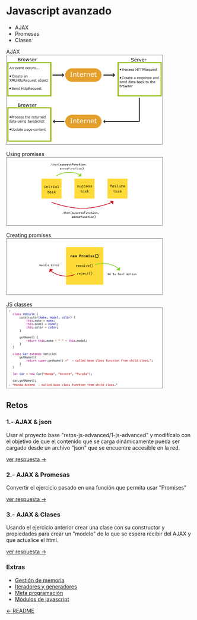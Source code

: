# Javascript avanzado

* AJAX
* Promesas
* Clases

AJAX  
<img src="../imgs/ajax.gif"
alt="AJAX" width="420" height="auto" style="border: solid gray 1px"/>

Using promises  
<img src="../imgs/using-promises.png"
alt="Using promises" width="420" height="auto" style="border: solid gray 1px"/>

Creating promises  
<img src="../imgs/creating-promises.png"
alt="Creating promises" width="420" height="auto" style="border: solid gray 1px"/>

JS classes  
<img src="../imgs/js-classes.png"
alt="JS classes" width="420" height="auto" style="border: solid gray 1px"/>

## Retos

### 1.- AJAX & json

Usar el proyecto base "retos-js-advanced/1-js-advanced" y modifícalo con el objetivo
de que el contenido que se carga dinámicamente pueda ser cargado desde un
archivo "json" que se encuentre accesible en la red.

[ver respuesta ->](./respuestas/js-advanced/1-js-advanced.md)

### 2.- AJAX & Promesas

Convertir el ejercicio pasado en una función que permita usar "Promises"

[ver respuesta ->](./respuestas/js-advanced/2-js-advanced.md)

### 3.- AJAX & Clases

Usando el ejercicio anterior crear una clase con su constructor y propiedades
para crear un "modelo" de lo que se espera recibir del AJAX y que actualice el
html.

[ver respuesta ->](./respuestas/js-advanced/3-js-advanced.md)

### Extras

* [Gestión de memoria](https://developer.mozilla.org/en-US/docs/Web/JavaScript/Gestion_de_Memoria)
* [Iteradores y generadores](https://developer.mozilla.org/en-US/docs/Web/JavaScript/Guide/Iterators_and_generators)
* [Meta programación](https://developer.mozilla.org/en-US/docs/Web/JavaScript/Guide/Meta_programming)
* [Módulos de javascript](https://developer.mozilla.org/en-US/docs/Web/JavaScript/Guide/Modules)

[<- README](./README.md)
